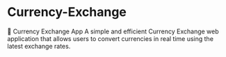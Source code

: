 # Currency-Exchange
💱 Currency Exchange App A simple and efficient Currency Exchange web application that allows users to convert currencies in real time using the latest exchange rates.
